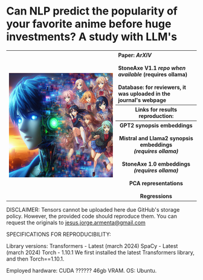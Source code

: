 # Can NLP predict the popularity of your favorite anime before huge investments? A study with LLM's

<table>
    <tr>
        <th rowspan="3"><img src="https://github.com/JesusASmx/Correlation-between-anime-synopsis-and-popularity-with-LLM-s/blob/main/assets/anime_pop2.jpg"></th>
        <th align="left">Paper: <i>ArXIV</i> <br/><br/> StoneAxe V1.1 <i>repo when available</i> (requires ollama) <br/><br/> Database: for reviewers, it was uploaded in the journal's webpage </th>
    </tr>
    <tr>
        <th align="center">Links for results reproduction:</th>
    </tr>
    <tr>
        <th align="center">GPT2 synopsis embeddings <br/><br/> Mistral and Llama2 synopsis embeddings <br/> <i>(requires ollama)</i> <br/><br/> StoneAxe 1.0 embeddings<br/><i>(requires ollama)</i> <br/><br/> PCA representations <br/><br/> Regressions </th>
    </tr>
</table>

DISCLAIMER: Tensors cannot be uploaded here due GitHub's storage policy. However, the provided code should reproduce them. You can request the originals to jesus.jorge.armenta@gmail.com

SPECIFICATIONS FOR REPRODUCIBILITY:

Library versions:
Transformers - Latest (march 2024)
SpaCy - Latest (march 2024)
Torch - 1.10.1
We first installed the latest Transformers library, and then Torch==1.10.1.

Employed hardware:
CUDA ?????? 46gb VRAM.
OS: Ubuntu.


